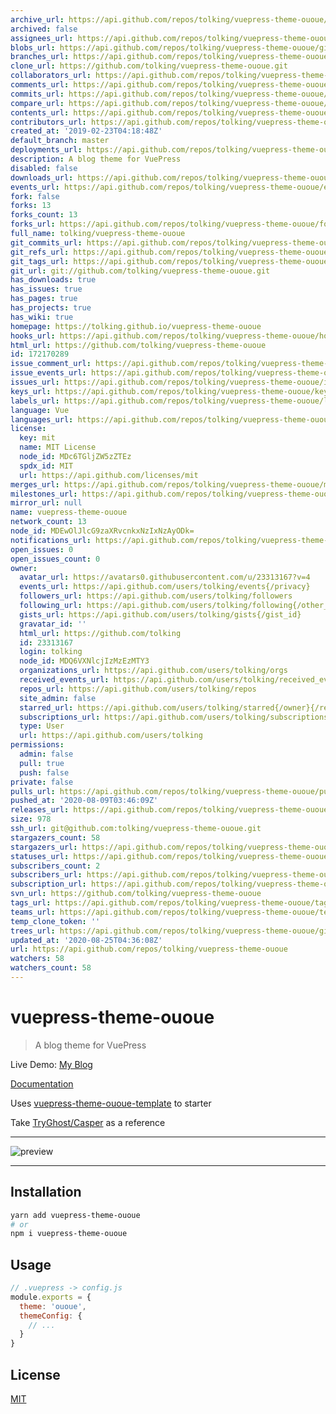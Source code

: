 ```yaml
---
archive_url: https://api.github.com/repos/tolking/vuepress-theme-ououe/{archive_format}{/ref}
archived: false
assignees_url: https://api.github.com/repos/tolking/vuepress-theme-ououe/assignees{/user}
blobs_url: https://api.github.com/repos/tolking/vuepress-theme-ououe/git/blobs{/sha}
branches_url: https://api.github.com/repos/tolking/vuepress-theme-ououe/branches{/branch}
clone_url: https://github.com/tolking/vuepress-theme-ououe.git
collaborators_url: https://api.github.com/repos/tolking/vuepress-theme-ououe/collaborators{/collaborator}
comments_url: https://api.github.com/repos/tolking/vuepress-theme-ououe/comments{/number}
commits_url: https://api.github.com/repos/tolking/vuepress-theme-ououe/commits{/sha}
compare_url: https://api.github.com/repos/tolking/vuepress-theme-ououe/compare/{base}...{head}
contents_url: https://api.github.com/repos/tolking/vuepress-theme-ououe/contents/{+path}
contributors_url: https://api.github.com/repos/tolking/vuepress-theme-ououe/contributors
created_at: '2019-02-23T04:18:48Z'
default_branch: master
deployments_url: https://api.github.com/repos/tolking/vuepress-theme-ououe/deployments
description: A blog theme for VuePress
disabled: false
downloads_url: https://api.github.com/repos/tolking/vuepress-theme-ououe/downloads
events_url: https://api.github.com/repos/tolking/vuepress-theme-ououe/events
fork: false
forks: 13
forks_count: 13
forks_url: https://api.github.com/repos/tolking/vuepress-theme-ououe/forks
full_name: tolking/vuepress-theme-ououe
git_commits_url: https://api.github.com/repos/tolking/vuepress-theme-ououe/git/commits{/sha}
git_refs_url: https://api.github.com/repos/tolking/vuepress-theme-ououe/git/refs{/sha}
git_tags_url: https://api.github.com/repos/tolking/vuepress-theme-ououe/git/tags{/sha}
git_url: git://github.com/tolking/vuepress-theme-ououe.git
has_downloads: true
has_issues: true
has_pages: true
has_projects: true
has_wiki: true
homepage: https://tolking.github.io/vuepress-theme-ououe
hooks_url: https://api.github.com/repos/tolking/vuepress-theme-ououe/hooks
html_url: https://github.com/tolking/vuepress-theme-ououe
id: 172170289
issue_comment_url: https://api.github.com/repos/tolking/vuepress-theme-ououe/issues/comments{/number}
issue_events_url: https://api.github.com/repos/tolking/vuepress-theme-ououe/issues/events{/number}
issues_url: https://api.github.com/repos/tolking/vuepress-theme-ououe/issues{/number}
keys_url: https://api.github.com/repos/tolking/vuepress-theme-ououe/keys{/key_id}
labels_url: https://api.github.com/repos/tolking/vuepress-theme-ououe/labels{/name}
language: Vue
languages_url: https://api.github.com/repos/tolking/vuepress-theme-ououe/languages
license:
  key: mit
  name: MIT License
  node_id: MDc6TGljZW5zZTEz
  spdx_id: MIT
  url: https://api.github.com/licenses/mit
merges_url: https://api.github.com/repos/tolking/vuepress-theme-ououe/merges
milestones_url: https://api.github.com/repos/tolking/vuepress-theme-ououe/milestones{/number}
mirror_url: null
name: vuepress-theme-ououe
network_count: 13
node_id: MDEwOlJlcG9zaXRvcnkxNzIxNzAyODk=
notifications_url: https://api.github.com/repos/tolking/vuepress-theme-ououe/notifications{?since,all,participating}
open_issues: 0
open_issues_count: 0
owner:
  avatar_url: https://avatars0.githubusercontent.com/u/23313167?v=4
  events_url: https://api.github.com/users/tolking/events{/privacy}
  followers_url: https://api.github.com/users/tolking/followers
  following_url: https://api.github.com/users/tolking/following{/other_user}
  gists_url: https://api.github.com/users/tolking/gists{/gist_id}
  gravatar_id: ''
  html_url: https://github.com/tolking
  id: 23313167
  login: tolking
  node_id: MDQ6VXNlcjIzMzEzMTY3
  organizations_url: https://api.github.com/users/tolking/orgs
  received_events_url: https://api.github.com/users/tolking/received_events
  repos_url: https://api.github.com/users/tolking/repos
  site_admin: false
  starred_url: https://api.github.com/users/tolking/starred{/owner}{/repo}
  subscriptions_url: https://api.github.com/users/tolking/subscriptions
  type: User
  url: https://api.github.com/users/tolking
permissions:
  admin: false
  pull: true
  push: false
private: false
pulls_url: https://api.github.com/repos/tolking/vuepress-theme-ououe/pulls{/number}
pushed_at: '2020-08-09T03:46:09Z'
releases_url: https://api.github.com/repos/tolking/vuepress-theme-ououe/releases{/id}
size: 978
ssh_url: git@github.com:tolking/vuepress-theme-ououe.git
stargazers_count: 58
stargazers_url: https://api.github.com/repos/tolking/vuepress-theme-ououe/stargazers
statuses_url: https://api.github.com/repos/tolking/vuepress-theme-ououe/statuses/{sha}
subscribers_count: 2
subscribers_url: https://api.github.com/repos/tolking/vuepress-theme-ououe/subscribers
subscription_url: https://api.github.com/repos/tolking/vuepress-theme-ououe/subscription
svn_url: https://github.com/tolking/vuepress-theme-ououe
tags_url: https://api.github.com/repos/tolking/vuepress-theme-ououe/tags
teams_url: https://api.github.com/repos/tolking/vuepress-theme-ououe/teams
temp_clone_token: ''
trees_url: https://api.github.com/repos/tolking/vuepress-theme-ououe/git/trees{/sha}
updated_at: '2020-08-25T04:36:08Z'
url: https://api.github.com/repos/tolking/vuepress-theme-ououe
watchers: 58
watchers_count: 58
---
```


# vuepress-theme-ououe

> A blog theme for VuePress

Live Demo: [My Blog](https://ououe.com)

[Documentation](https://tolking.github.io/vuepress-theme-ououe)

Uses [vuepress-theme-ououe-template](https://github.com/tolking/vuepress-theme-ououe-template) to starter

Take [TryGhost/Casper](https://github.com/TryGhost/Casper) as a reference

---

![preview](https://ououe.com/img/vuepress-theme-ououe.jpg)

---

## Installation

``` sh
yarn add vuepress-theme-ououe
# or
npm i vuepress-theme-ououe
```

## Usage

``` js
// .vuepress -> config.js
module.exports = {
  theme: 'ououe',
  themeConfig: {
    // ...
  }
}
```

## License

[MIT](http://opensource.org/licenses/MIT)
